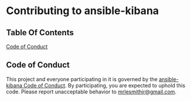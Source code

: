 # Contributing to ansible-kibana

## Table Of Contents

[Code of Conduct](#code-of-conduct)

## Code of Conduct

This project and everyone participating in it is governed by the [ansible-kibana Code of Conduct](CODE_OF_CONDUCT.md). By participating, you are expected to uphold this code. Please report unacceptable behavior to [mrlesmithjr@gmail.com](mailto:mrlesmithjr@gmail.com).
